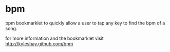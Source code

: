 bpm
===

bpm bookmarklet to quickly allow a user to tap any key to find the bpm of a song.

for more information and the bookmarklet visit http://kyleshay.github.com/bpm
